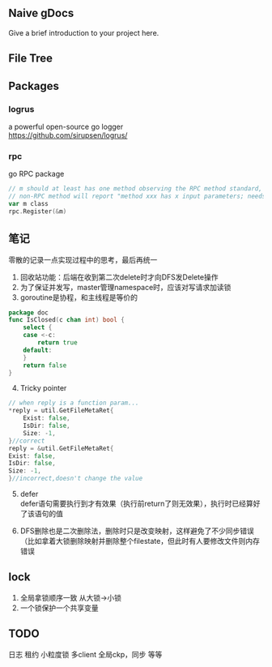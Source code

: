 ## Naive gDocs

Give a brief introduction to your project here.

## File Tree


## Packages
### logrus 
a powerful open-source go logger  
https://github.com/sirupsen/logrus/
### rpc
go RPC package  
```go
// m should at least has one method observing the RPC method standard, or the Register will failed 
// non-RPC method will report "method xxx has x input parameters; needs exactly three". It is normal.
var m class
rpc.Register(&m)
```

## 笔记
零散的记录一点实现过程中的思考，最后再统一
1. 回收站功能：后端在收到第二次delete时才向DFS发Delete操作
2. 为了保证并发写，master管理namespace时，应该对写请求加读锁
3. goroutine是协程，和主线程是等价的
```go
package doc
func IsClosed(c chan int) bool {
	select {
	case <-c:
		return true
	default:
	}
	return false
}
```
4. Tricky pointer
```go
// when reply is a function param...
*reply = util.GetFileMetaRet{
	Exist: false,
	IsDir: false,
	Size: -1,
}//correct
reply = &util.GetFileMetaRet{
Exist: false,
IsDir: false,
Size: -1,
}//incorrect,doesn't change the value
```
5. defer  
defer语句需要执行到才有效果（执行前return了则无效果），执行时已经算好了该语句的值

6. DFS删除也是二次删除法，删除时只是改变映射，这样避免了不少同步错误（比如拿着大锁删除映射并删除整个filestate，但此时有人要修改文件则内存错误
## lock
1. 全局拿锁顺序一致 从大锁->小锁
2. 一个锁保护一个共享变量

## TODO
日志 租约 小粒度锁 多client
全局ckp，同步 等等